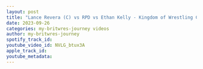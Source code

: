 ```yaml
---
layout: post
title: "Lance Revera (C) vs RPD vs Ethan Kelly - Kingdom of Wrestling Championship (Highlights)"
date: 2023-09-26
categories: my-britwres-journey videos
author: my-britwres-journey
spotify_track_id: 
youtube_video_id: NVLG_btux3A
apple_track_id: 
youtube_metadata: 
---
```

